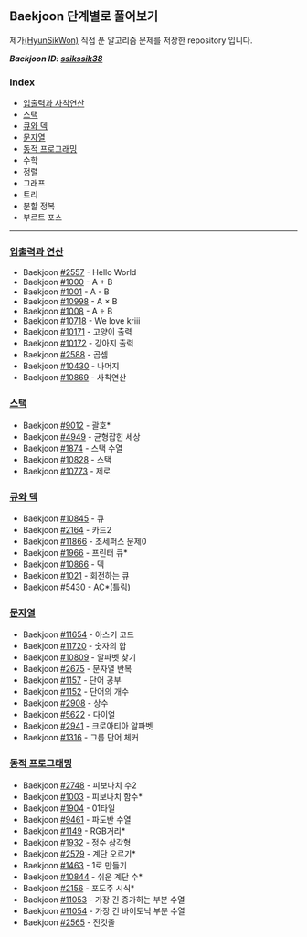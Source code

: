 ## Baekjoon 단계별로 풀어보기

제가[(HyunSikWon)](https://github.com/HyunSikWon) 직접 푼 알고리즘 문제를 저장한 repository 입니다.

***Baekjoon ID: [ssikssik38](https://www.acmicpc.net/user/ssikssik38)***

### Index
- [입출력과 사칙연산](#입출력과-연산)
- [스택](#스택)
- [큐와 덱](#큐와-덱)
- [문자열](#문자열)
- [동적 프로그래밍](#동적-프로그래밍)
- 수학
- 정렬
- 그래프
- 트리
- 분할 정복
- 부르트 포스

---
### [**입출력과 연산**](https://github.com/HyunSikWon/Algorithm/tree/master/Baekjoon/입출력과%20연산)
   - Baekjoon [#2557](https://github.com/HyunSikWon/Algorithm/blob/master/Baekjoon/입출력과%20연산/Hello%20World_%232557/Hello%20World_%232557/main.cpp) - Hello World
   - Baekjoon [#1000](https://github.com/HyunSikWon/Algorithm/blob/master/Baekjoon/입출력과%20연산/A%2BB_%231000/A%2BB_%231000/main.cpp) - A + B
   - Baekjoon [#1001](https://github.com/HyunSikWon/Algorithm/blob/master/Baekjoon/입출력과%20연산/A-B_%231001/A-B_%231001/main.cpp) - A - B
   - Baekjoon [#10998](https://github.com/HyunSikWon/Algorithm/blob/master/Baekjoon/입출력과%20연산/A×B_%2310998/A×B_%2310998/main.cpp) - A × B
   - Baekjoon [#1008](https://github.com/HyunSikWon/Algorithm/blob/master/Baekjoon/입출력과%20연산/A÷B_%231008/A÷B_%231008/main.cpp) - A ÷ B
   - Baekjoon [#10718](https://github.com/HyunSikWon/Algorithm/blob/master/Baekjoon/입출력과%20연산/We%20love%20Kriii_%2310718/We%20love%20Kriii_%2310718/main.cpp) - We love kriii
   - Baekjoon [#10171](https://github.com/HyunSikWon/Algorithm/blob/master/Baekjoon/입출력과%20연산/고양이%20출력하기_%2310171/고양이%20출력하기_%2310171/main.cpp) - 고양이 출력 
   - Baekjoon [#10172](https://github.com/HyunSikWon/Algorithm/blob/master/Baekjoon/입출력과%20연산/강아지%20출력하기_%2310172/강아지%20출력하기_%2310172/main.cpp) - 강아지 출력 
   - Baekjoon [#2588](https://github.com/HyunSikWon/Algorithm/blob/master/Baekjoon/입출력과%20연산/곱셉_%232588/곱셉_%232588/main.cpp) - 곱셈 
   - Baekjoon [#10430](https://github.com/HyunSikWon/Algorithm/blob/master/Baekjoon/입출력과%20연산/나머지_%2310430/나머지_%2310430/main.cpp) - 나머지  
   - Baekjoon [#10869](https://github.com/HyunSikWon/Algorithm/blob/master/Baekjoon/입출력과%20연산/사칙연산_%2310869/사칙연산_%2310869/main.cpp) - 사칙연산

### [**스택**](https://github.com/HyunSikWon/Algorithm/tree/master/Baekjoon/스택)
   - Baekjoon [#9012](https://github.com/HyunSikWon/Algorithm/blob/master/Baekjoon/스택/괄호_%239012/괄호_%239012/main.cpp) - 괄호*
   - Baekjoon [#4949](https://github.com/HyunSikWon/Algorithm/blob/master/Baekjoon/스택/균형잡힌%20세상_%234949/균형잡힌%20세상_%234949/main.cpp) - 균형잡힌 세상
   - Baekjoon [#1874](https://github.com/HyunSikWon/Algorithm/blob/master/Baekjoon/스택/스택%20수열_%231874/스택%20수열_%231874/main.cpp) - 스택 수열
   - Baekjoon [#10828](https://github.com/HyunSikWon/Algorithm/blob/master/Baekjoon/스택/스택_%2310828/스택_%2310828/main.cpp) - 스택
   - Baekjoon [#10773](https://github.com/HyunSikWon/Algorithm/blob/master/Baekjoon/스택/제로_%2310773/제로_%2310773/main.cpp) - 제로 
   
### [**큐와 덱**](https://github.com/HyunSikWon/Algorithm/tree/master/Baekjoon/큐%2C%20덱)
  - Baekjoon [#10845](https://github.com/HyunSikWon/Algorithm/blob/master/Baekjoon/큐%2C%20덱/큐_%2310845/큐_%2310845/main.cpp) - 큐
  - Baekjoon [#2164](https://github.com/HyunSikWon/Algorithm/blob/master/Baekjoon/큐%2C%20덱/카드2_%232164/카드2_%232164/main.cpp) - 카드2
  - Baekjoon [#11866](https://github.com/HyunSikWon/Algorithm/blob/master/Baekjoon/큐%2C%20덱/조세퍼스%20문제0_%2311866/조세퍼스%20문제0_%2311866/main.cpp) - 조세퍼스 문제0
  - Baekjoon [#1966](https://github.com/HyunSikWon/Algorithm/blob/master/Baekjoon/큐%2C%20덱/프린터%20큐_%231966/프린터%20큐_%231966/main.cpp) - 프린터 큐*
  - Baekjoon [#10866](https://github.com/HyunSikWon/Algorithm/blob/master/Baekjoon/큐%2C%20덱/덱_%2310866/덱_%2310866/main.cpp) - 덱
  - Baekjoon [#1021](https://github.com/HyunSikWon/Algorithm/blob/master/Baekjoon/큐%2C%20덱/회전하는%20큐_%231021/회전하는%20큐_%231021/main.cpp) - 회전하는 큐
  - Baekjoon [#5430](https://github.com/HyunSikWon/Algorithm/blob/master/Baekjoon/큐%2C%20덱/AC_%235430/AC_%235430/main.cpp) - AC*(틀림)
  
### [**문자열**](https://github.com/HyunSikWon/Algorithm/tree/master/Baekjoon/문자열)
  - Baekjoon [#11654](https://github.com/HyunSikWon/Algorithm/blob/master/Baekjoon/문자열/아스키%20코드_%2311654/아스키%20코드_%2311654/main.cpp) - 아스키 코드
  - Baekjoon [#11720](https://github.com/HyunSikWon/Algorithm/blob/master/Baekjoon/문자열/숫자의%20합_%2311720/숫자의%20합_%2311720/main.cpp) - 숫자의 합
  - Baekjoon [#10809](https://github.com/HyunSikWon/Algorithm/blob/master/Baekjoon/문자열/알파벳%20찾기_%2310809/알파벳%20찾기_%2310809/main.cpp) - 알파벳 찾기
  - Baekjoon [#2675](https://github.com/HyunSikWon/Algorithm/blob/master/Baekjoon/문자열/문자열%20반복_%232675/문자열%20반복_%232675/main.cpp) - 문자열 반복
  - Baekjoon [#1157](https://github.com/HyunSikWon/Algorithm/blob/master/Baekjoon/문자열/단어%20공부_%231157/단어%20공부_%231157/main.cpp) - 단어 공부
  - Baekjoon [#1152](https://github.com/HyunSikWon/Algorithm/blob/master/Baekjoon/문자열/단어의%20개수_%231152/단어의%20개수_%231152/main.cpp) - 단어의 개수
  - Baekjoon [#2908](https://github.com/HyunSikWon/Algorithm/blob/master/Baekjoon/문자열/상수_%232908/상수_%232908/main.cpp) - 상수
  - Baekjoon [#5622](https://github.com/HyunSikWon/Algorithm/blob/master/Baekjoon/문자열/다이얼_%235622/다이얼_%235622/main.cpp) - 다이얼
  - Baekjoon [#2941](https://github.com/HyunSikWon/Algorithm/blob/master/Baekjoon/문자열/크로아티아%20알파벳_%232941/크로아티아%20알파벳_%232941/main.cpp) - 크로아티아 알파벳
  - Baekjoon [#1316](https://github.com/HyunSikWon/Algorithm/blob/master/Baekjoon/문자열/그룹%20단어%20체커_%231316/그룹%20단어%20체커_%231316/main.cpp) - 그룹 단어 체커
  
### [**동적 프로그래밍**](https://github.com/HyunSikWon/Algorithm/tree/master/Baekjoon/동적%20프로그래밍)
 - Baekjoon [#2748](https://github.com/HyunSikWon/Algorithm/blob/master/Baekjoon/동적%20프로그래밍/피보나치%20수2_%232748/피보나치%20수2_%232748/main.cpp
) - 피보나치 수2
 - Baekjoon [#1003](https://github.com/HyunSikWon/Algorithm/blob/master/Baekjoon/동적%20프로그래밍/피보나치%20함수_%231003/피보나치%20함수_%231003/main.cpp) - 피보나치 함수*
 - Baekjoon [#1904](https://github.com/HyunSikWon/Algorithm/blob/master/Baekjoon/동적%20프로그래밍/01타일_%231904/01타일_%231904/main.cpp) - 01타일
 - Baekjoon [#9461](https://github.com/HyunSikWon/Algorithm/blob/master/Baekjoon/동적%20프로그래밍/파도반%20수열_%239461/파도반%20수열_%239461/main.cpp) - 파도반 수열
- Baekjoon [#1149](https://github.com/HyunSikWon/Algorithm/blob/master/Baekjoon/동적%20프로그래밍/RGB거리_%231149/RGB거리_%231149/main.cpp) - RGB거리*
- Baekjoon [#1932](https://github.com/HyunSikWon/Algorithm/blob/master/Baekjoon/동적%20프로그래밍/정수%20삼각형_%231932/정수%20삼각형_%231932/main.cpp) - 정수 삼각형
- Baekjoon [#2579](https://github.com/HyunSikWon/Algorithm/blob/master/Baekjoon/동적%20프로그래밍/계단%20오르기_%232579/계단%20오르기_%232579/main.cpp) - 계단 오르기*
- Baekjoon [#1463](https://github.com/HyunSikWon/Algorithm/blob/master/Baekjoon/동적%20프로그래밍/1로%20만들기_%231463/1로%20만들기_%231463/main.cpp) - 1로 만들기
- Baekjoon [#10844](https://github.com/HyunSikWon/Algorithm/blob/master/Baekjoon/동적%20프로그래밍/쉬운%20계단%20수_%2310844/쉬운%20계단%20수_%2310844/main.cpp) - 쉬운 계단 수*
- Baekjoon [#2156](https://github.com/HyunSikWon/Algorithm/blob/master/Baekjoon/동적%20프로그래밍/포도주%20시식_%232156/포도주%20시식_%232156/main.cpp) - 포도주 시식*
- Baekjoon [#11053](https://github.com/HyunSikWon/Algorithm/blob/master/Baekjoon/%EB%8F%99%EC%A0%81%20%ED%94%84%EB%A1%9C%EA%B7%B8%EB%9E%98%EB%B0%8D/%EA%B0%80%EC%9E%A5%20%EA%B8%B4%20%EC%A6%9D%EA%B0%80%ED%95%98%EB%8A%94%20%EB%B6%80%EB%B6%84%20%EC%88%98%EC%97%B4_%2311053/%EA%B0%80%EC%9E%A5%20%EA%B8%B4%20%EC%A6%9D%EA%B0%80%ED%95%98%EB%8A%94%20%EB%B6%80%EB%B6%84%20%EC%88%98%EC%97%B4_%2311053/main.cpp) - 가장 긴 증가하는 부분 수열
- Baekjoon [#11054](https://github.com/HyunSikWon/Algorithm/blob/master/Baekjoon/%EB%8F%99%EC%A0%81%20%ED%94%84%EB%A1%9C%EA%B7%B8%EB%9E%98%EB%B0%8D/%EA%B0%80%EC%9E%A5%20%EA%B8%B4%20%EB%B0%94%EC%9D%B4%ED%86%A0%EB%8B%89%20%EB%B6%80%EB%B6%84%20%EC%88%98%EC%97%B4_%2311054/%EA%B0%80%EC%9E%A5%20%EA%B8%B4%20%EB%B0%94%EC%9D%B4%ED%86%A0%EB%8B%89%20%EB%B6%80%EB%B6%84%20%EC%88%98%EC%97%B4_%2311054/main.cpp) - 가장 긴 바이토닉 부분 수열
- Baekjoon [#2565](https://github.com/HyunSikWon/Algorithm/blob/master/Baekjoon/%EB%8F%99%EC%A0%81%20%ED%94%84%EB%A1%9C%EA%B7%B8%EB%9E%98%EB%B0%8D/%EC%A0%84%EA%B9%83%EC%A4%84_%232565/%EC%A0%84%EA%B9%83%EC%A4%84_%232565/main.cpp) - 전깃줄

